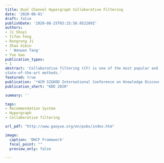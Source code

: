```yaml
---
title: Dual Channel Hypergraph Collaborative Filtering
date: '2020-08-01'
draft: false
publishDate: '2020-08-25T03:25:58.052289Z'
authors:
- Ji Shuyi
- Yifan Feng
- Rongrong Ji
- Zhao Xibin
- ' Wanwan Tang'
- Yue Gao
publication_types:
- 1
abstract: 'Collaborative filtering (CF) is one of the most popular and important recommendation methodologies in the heart of numerous recommender systems today. Although widely adopted, existing CF-based methods, ranging from matrix factorization to the emerging graph-based methods, suffer inferior performance especially when the data for training are very limited. In this paper, we first pinpoint the root causes of such deficiency and observe two main disadvantages that stem from the inherent designs of existing CFbased methods, i.e., 1) inflexible modeling of users and items and 2) insufficient modeling of high-order correlations among the subjects. Under such circumstances, we propose a dual channel hypergraph collaborative filtering (DHCF) framework to tackle the above issues. First, a dual channel learning strategy, which holistically leverages the divide-and-conquer strategy, is introduced to learn the representation of users and items so that these two types of data can be elegantly interconnected while still maintaining their specific properties. Second, the hypergraph structure is employed for modelling users and items with explicit mixed high-order correlations. The jump hypergraph convolution (JHConv) method is proposed to support the explicit and efficient embedding propagation of high-order correlations. Comprehensive experiments on two public benchmarks and two new real-world datasets demonstrate that DHCF can achieve significant and consistent improvements against other
state-of-the-art methods.'
featured: true
publication: '*ACM SIGKDD International Conference on Knowledge Discovery & Data Mining 2020*'
publication_short: "KDD 2020"

summary: ''

tags:
- Recommendation System
- Hypergraph
- Collaborative filtering

url_pdf: "http://www.gaoyue.org/en/pubs/index.htm"

image:
  caption: 'DHCF Framework'
  focal_point: ""
  preview_only: false

---
```



